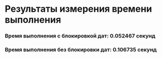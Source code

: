 # Результаты измерения времени выполнения

### Время выполнения с блокировкой дат: 0.052467 секунд

### Время выполнения без блокировки дат: 0.106735 секунд

